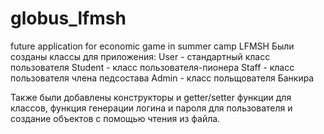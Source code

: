 # globus_lfmsh
future application for economic game in summer camp LFMSH
Были созданы классы для приложения:
User - стандартный класс пользователя
Student - класс пользователя-пионера
Staff - класс пользователя члена педсостава
Admin - класс польщователя Банкира

Также были добавлены конструкторы и getter/setter функции для классов, функция генерации логина и пароля для пользователя и создание объектов с помощью чтения из файла.

 
